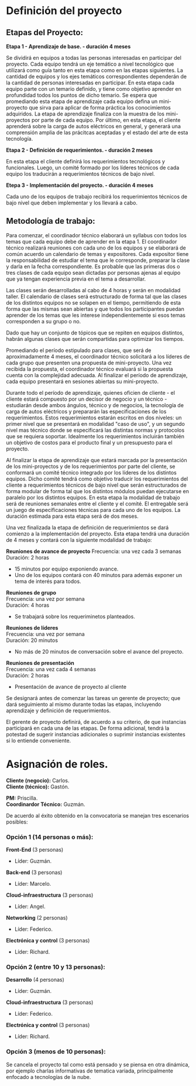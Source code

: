 Definición del proyecto
===

Etapas del Proyecto:
---

**Etapa 1 - Aprendizaje de base. - duración 4 meses**  

Se dividirá en equipos a todas las personas interesadas en participar del proyecto. Cada equipo tendrá un eje temático a nivel tecnológico que utilizará como guía tanto en esta etapa como en las etapas siguientes. La cantidad de equipos y los ejes temáticos correspondientes dependerán de la cantidad de personas interesadas en participar.
En esta etapa cada equipo parte con un temario definido, y tiene como objetivo aprender en profundidad todos los puntos de dicho temario.
Se espera que promediando esta etapa de aprendizaje cada equipo defina un mini-proyecto que sirva para aplicar de forma práctica los conocimientos adquiridos.
La etapa de aprendizaje finaliza con la muestra de los mini-proyectos por parte de cada equipo. 
Por último, en esta etapa, el cliente aprenderá sobre la carga de autos eléctricos en general, y generará una comprensión amplia de las prácitcas aceptadas y el estado del arte de esta tecnología.


**Etapa 2 - Definición de requerimientos. - duración 2 meses**  

En esta etapa el cliente definirá los requerimientos tecnológicos y funcionales. Luego, un comité formado por los líderes técnicos de cada equipo los traducirán a requerimientos técnicos de bajo nivel.

**Etepa 3 - Implementación del proyecto. - duración 4 meses**

Cada uno de los equipos de trabajo recibirá los requerimientos técnicos de bajo nivel que deben implementar y los llevará a cabo.

Metodología de trabajo:
---

Para comenzar, el coordinador técnico elaborará un syllabus con todos los temas que cada equipo debe de aprender en la etapa 1.
El coordinador técnico realizará reuniones con cada uno de los equipos y se elaborará de común acuerdo un calendario de temas y expositores. Cada expositor tiene la responsabilidad de estudiar el tema que le corresponde, preparar la clase y darla en la fecha correspondiente. Es probable que las primeras dos o tres clases de cada equipo sean dictadas por personas ajenas al equipo que ya tengan experiencia previa en el tema a desarrollar.

Las clases serán desarrolladas al cabo de 4 horas y serán en modalidad taller. El calendario de clases será estructurado de forma tal que las clases de los distintos equipos no se solapen en el tiempo, permitiendo de esta forma que las mismas sean abiertas y que todos los participantes puedan aprender de los temas que les interese independientemente si esos temas corresponden a su grupo o no.

Dado que hay un conjunto de tópicos que se repiten en equipos distintos, habrán algunas clases que serán compartidas para optimizar los tiempos.

Promediando el período estipulado para clases, que será de aproximadamente 4 meses, el coordinador técnico solicitará a los líderes de cada grupo que presenten una propuesta de mini-proyecto. Una vez recibida la propuesta, el coordinador técnico evaluará si la propuesta cuenta con la complejidad adecuada.
Al finalizar el período de aprendizaje, cada equipo presentará en sesiones abiertas su mini-proyecto.

Durante todo el período de aprendizaje, quienes oficien de cliente - el cliente estará compuesto por un decisor de negocio y un técnico - estudiarán desde ambos ángulos, técnico y de negocios, la tecnología de carga de autos eléctricos y prepararán las especificaciones de los requerimientos. Estos requerimientos estarán escritos en dos niveles: un primer nivel que se presentará en modalidad "caso de uso", y un segundo nivel mas técnico donde se especificará las distintas normas y protocolos que se requiera soportar. Idealmente los requerimientos incluirán también un objetivo de costos para el producto final y un presupuesto para el proyecto.

Al finalizar la etapa de aprendizaje que estará marcada por la presentación de los mini-proyectos y de los requerimientos por parte del cliente, se conformará un comité técnico integrado por los líderes de los distintos equipos. Dicho comité tendrá como objetivo traducir los requerimientos del cliente a requerimientos técnicos de bajo nivel que serán estructurados de forma modular de forma tal que los distintos módulos puedan ejecutarse en paralelo por los distintos equipos. En esta etapa la modalidad de trabajo será de reuniones semanales entre el cliente y el comité. El entregable será un juego de especificaciones técnicas para cada uno de los equipos. La duración estimada para esta etapa será de dos meses.

Una vez finalizada la etapa de definición de requerimientos se dará comienzo a la implementación del proyecto. Esta etapa tendrá una duración de 4 meses y contará con la siguiente modalidad de trabajo:

**Reuniones de avance de proyecto**
Frecuencia: una vez cada 3 semanas
Duración: 2 horas
* 15 minutos por equipo exponiendo avance.
* Uno de los equipos contará con 40 minutos para además exponer un tema de interés para todos.

**Reuniones de grupo**  
Frecuencia: una vez por semana  
Duración: 4 horas
* Se trabajará sobre los requeriminetos planteados.

**Reuniones de líderes**  
Frecuencia: una vez por semana  
Duración: 20 minutos
* No más de 20 minutos de conversación sobre el avance del proyecto.

**Reuniones de presentación**  
Frecuencia: una vez cada 4 semanas  
Duración: 2 horas
* Presentación de avance de proyecto al cliente

Se designará antes de comenzar las tareas un gerente de proyecto; que dará seguimiento al mismo durante todas las etapas, incluyendo aprendizaje y definición de requerimientos.

El gerente de proyecto definirá, de acuerdo a su criterio, de que instancias participará en cada una de las etapas. De forma adicional, tendrá la potestad de sugerir instancias adicionales o suprimir instancias existentes si lo entiende conveniente.

# Asignación de roles.

**Cliente (negocio):** Carlos.  
**Cliente (técnico):** Gastón.

**PM:** Priscilla.  
**Coordinardor Técnico:** Guzmán.  

De acuerdo al éxito obtenido en la convocatoria se manejan tres escenarios posibles:

### Opción 1 (14 personas o más):

**Front-End** (3 personas) 
* Líder: Guzmán.

**Back-end** (3 personas)
* Líder: Marcelo.

**Cloud-infraestructura** (3 personas)
* Líder: Angel.

**Networking** (2 personas)
* Líder: Federico.

**Electrónica y control** (3 personas)  
* Líder: Richard.


### Opción 2 (entre 10 y 13 personas):

**Desarrollo** (4 personas)
* Líder: Guzmán.

**Cloud-infraestructura** (3 personas)
* Líder: Federico.

**Electrónica y control** (3 personas)
* Líder: Richard. 


### Opción 3 (menos de 10 personas):

Se cancela el proyecto tal como está pensado y se piensa en otra dinámica, por ejemplo charlas informativas de tematica variada, principalmente enfocado a tecnologías de la nube.
